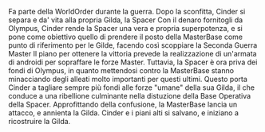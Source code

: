 Fa parte della WorldOrder durante la guerra.
Dopo la sconfitta, Cinder si separa e da' vita alla propria Gilda, la Spacer
Con il denaro fornitogli da Olympus, Cinder rende la Spacer una vera e propria superpotenza, e si pone come obiettivo quello di prendere il posto della MasterBase come punto di riferimento per le Gilde, facendo così scoppiare la Seconda Guerra Master
Il piano per ottenere la vittoria prevede la realizzazione di un'armata di androidi per sopraffare le forze Master. Tuttavia, la Spacer è ora priva dei fondi di Olympus, in quanto mettendosi contro la MasterBase stanno minacciando degli alleati molto importanti per questi ultimi.
Questo porta Cinder a tagliare sempre più fondi alle forze "umane" della sua Gilda, il che conduce a una ribellione culminante nella distuzione della Base Operativa della Spacer. Approfittando della confusione, la MasterBase lancia un attacco, e annienta la Gilda.
Cinder e i piani alti si salvano, e iniziano a ricostruire la Gilda.